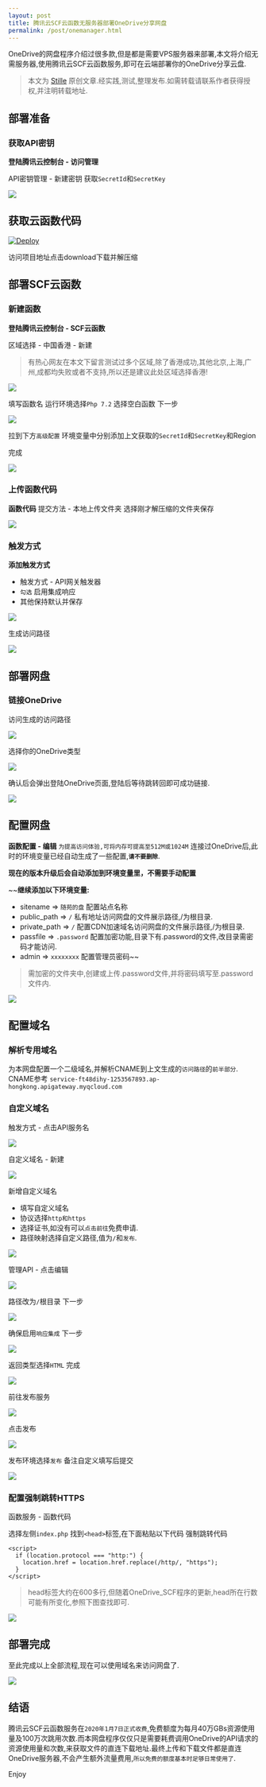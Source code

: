 ```yaml
---
layout: post
title: 腾讯云SCF云函数无服务器部署OneDrive分享网盘
permalink: /post/onemanager.html
---
```


OneDrive的网盘程序介绍过很多款,但是都是需要VPS服务器来部署,本文将介绍无需服务器,使用腾讯云SCF云函数服务,即可在云端部署你的OneDrive分享云盘.

<!--more-->

> 本文为 [Stille](https://www.ioiox.com/stille.html) 原创文章.经实践,测试,整理发布.如需转载请联系作者获得授权,并注明转载地址.

## 部署准备

### 获取API密钥

**登陆腾讯云控制台 - 访问管理**

API密钥管理 - 新建密钥
获取`SecretId`和`SecretKey`

![](static/onemanager/onemanager-1.jpg)

## 获取云函数代码

[![Deploy](https://github.githubassets.com/images/modules/site/icons/footer/github-logo.svg)](https://github.com/qkqpttgf/OneManager-php)

访问项目地址点击download下载并解压缩

## 部署SCF云函数

### 新建函数

**登陆腾讯云控制台 - SCF云函数**

区域选择 - 中国香港 - 新建

> 有热心网友在本文下留言测试过多个区域,除了香港成功,其他北京,上海,广州,成都均失败或者不支持,所以还是建议此处区域选择香港!

![](/static/onemanager/onemanager-2.jpg)

填写函数名
运行环境选择`Php 7.2`
选择空白函数
下一步

![](/static/onemanager/onemanager-3.jpg)

拉到下方`高级配置`
环境变量中分别添加上文获取的`SecretId`和`SecretKey`和Region

完成

![](/static/onemanager/onemanager-4.jpg)

### 上传函数代码

**函数代码**
提交方法 - 本地上传文件夹
选择刚才解压缩的文件夹保存

![](/static/onemanager/onemanager-5.jpg)

### 触发方式

**添加触发方式**

 - 触发方式 - API网关触发器
 - `勾选` 启用集成响应
 - 其他保持默认并保存

![](/static/onemanager/onemanager-6.jpg)

生成访问路径

![](/static/onemanager/onemanager-7.jpg)

## 部署网盘

### 链接OneDrive

访问生成的访问路径

![](/static/onemanager/onemanager-8.jpg)

选择你的OneDrive类型

![](/static/onemanager/onemanager-9.jpg)

确认后会弹出登陆OneDrive页面,登陆后等待跳转回即可成功链接.

![](/static/onemanager/onemanager-10.jpg)

## 配置网盘

**函数配置 - 编辑**
`为提高访问体验,可将内存可提高至512M或1024M`
连接过OneDrive后,此时的环境变量已经自动生成了一些配置,**`请不要删除`**.

**现在的版本升级后会自动添加到环境变量里，不需要手动配置**

~~**继续添加以下环境变量:**

 - sitename => `随苑的盘`
配置站点名称
 - public_path => `/`
私有地址访问网盘的文件展示路径,/为根目录.
 - private_path => `/`
配置CDN加速域名访问网盘的文件展示路径,/为根目录.
 - passfile => `.password`
配置加密功能,目录下有.password的文件,改目录需密码才能访问.
 - admin => `xxxxxxxx`
配置管理员密码~~

> 需加密的文件夹中,创建或上传.password文件,并将密码填写至.password文件内.

![](/static/onemanager/onemanager-11.jpg)

## 配置域名

### 解析专用域名

为本网盘配置一个二级域名,并解析CNAME到上文生成的`访问路径`的`前半部分`.
CNAME参考
`service-ft48dihy-1253567893.ap-hongkong.apigateway.myqcloud.com`

### 自定义域名

触发方式 - 点击API服务名

![](/static/onemanager/onemanager-12.jpg)

自定义域名 - 新建

![](/static/onemanager/onemanager-13.jpg)

新增自定义域名

 - 填写自定义域名
 - 协议选择`http和https`
 - 选择证书,如没有可以`点击前往`免费申请.
 - 路径映射选择自定义路径,值为`/`和`发布`.

![](/static/onemanager/onemanager-14.jpg)

管理API - 点击编辑

![](/static/onemanager/onemanager-15.jpg)

路径改为`/`根目录
下一步

![](/static/onemanager/onemanager-16.jpg)

确保启用`响应集成`
下一步

![](/static/onemanager/onemanager-17.jpg)

返回类型选择`HTML`
完成

![](/static/onemanager/onemanager-18.jpg)

前往发布服务

![](/static/onemanager/onemanager-19.jpg)

点击发布

![](/static/onemanager/onemanager-20.jpg)

发布环境选择`发布`
备注自定义填写后提交

![](/static/onemanager/onemanager-21.jpg)

### 配置强制跳转HTTPS

函数服务 - 函数代码

选择左侧`index.php`
找到`<head>`标签,在下面粘贴以下代码
强制跳转代码

```
<script>
  if (location.protocol === "http:") {
    location.href = location.href.replace(/http/, "https");
  }
</script>
```

>head标签大约在600多行,但随着OneDrive_SCF程序的更新,head所在行数可能有所变化,参照下图查找即可.

![](/static/onemanager/onemanager-22.jpg)

## 部署完成

至此完成以上全部流程,现在可以使用域名来访问网盘了.

![](/static/onemanager/onemanager-10.jpg)

## 结语

腾讯云SCF云函数服务在`2020年1月7日正式收费`,免费额度为每月40万GBs资源使用量及100万次跳用次数.而本网盘程序仅仅只是需要耗费调用OneDrive的API请求的资源使用量和次数,来获取文件的直连下载地址.最终上传和下载文件都是直连OneDrive服务器,不会产生额外流量费用,`所以免费的额度基本时足够日常使用了`.

Enjoy

